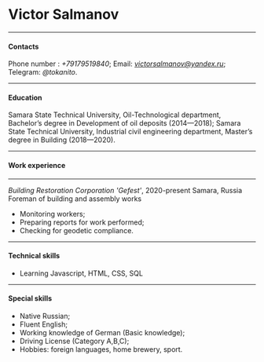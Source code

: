 # Victor Salmanov
 
---
#### Contacts
Phone number : *+79179519840*;
Email:  *victorsalmanov@yandex.ru*;
Telegram: *@tokanito*.
 
---
#### Education 
Samara State Technical University, Oil-Technological department, Bachelor’s degree in Development of oil deposits (2014—2018);
Samara State Technical University, Industrial civil engineering department, Master’s degree in Building (2018—2020).

---

#### Work experience

---

*Building Restoration Corporation 'Gefest'*, 2020-present
Samara, Russia
Foreman of building and assembly works

- Monitoring workers;
- Preparing reports for work performed;
- Checking for geodetic compliance.

---
#### Technical skills
- Learning Javascript, HTML, CSS, SQL

---

#### Special skills

- Native Russian;
- Fluent English;
- Working knowledge of German (Basic knowledge);
- Driving License (Category A,B,C);
- Hobbies: foreign languages, home brewery, sport.

